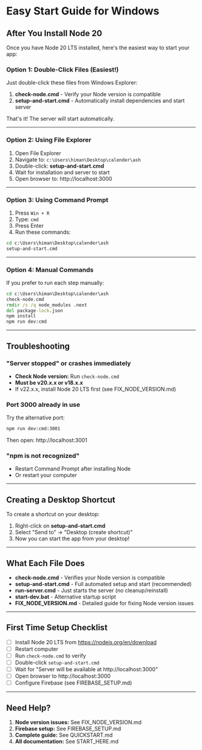 # Easy Start Guide for Windows

## After You Install Node 20

Once you have Node 20 LTS installed, here's the easiest way to start your app:

### Option 1: Double-Click Files (Easiest!)

Just double-click these files from Windows Explorer:

1. **check-node.cmd** - Verify your Node version is compatible
2. **setup-and-start.cmd** - Automatically install dependencies and start server

That's it! The server will start automatically.

---

### Option 2: Using File Explorer

1. Open File Explorer
2. Navigate to: `c:\Users\himan\Desktop\calender\ash`
3. Double-click: **setup-and-start.cmd**
4. Wait for installation and server to start
5. Open browser to: http://localhost:3000

---

### Option 3: Using Command Prompt

1. Press `Win + R`
2. Type: `cmd`
3. Press Enter
4. Run these commands:

```bat
cd c:\Users\himan\Desktop\calender\ash
setup-and-start.cmd
```

---

### Option 4: Manual Commands

If you prefer to run each step manually:

```bat
cd c:\Users\himan\Desktop\calender\ash
check-node.cmd
rmdir /s /q node_modules .next
del package-lock.json
npm install
npm run dev:cmd
```

---

## Troubleshooting

### "Server stopped" or crashes immediately
- **Check Node version:** Run `check-node.cmd`
- **Must be v20.x.x or v18.x.x**
- If v22.x.x, install Node 20 LTS first (see FIX_NODE_VERSION.md)

### Port 3000 already in use
Try the alternative port:
```bat
npm run dev:cmd:3001
```
Then open: http://localhost:3001

### "npm is not recognized"
- Restart Command Prompt after installing Node
- Or restart your computer

---

## Creating a Desktop Shortcut

To create a shortcut on your desktop:

1. Right-click on **setup-and-start.cmd**
2. Select "Send to" → "Desktop (create shortcut)"
3. Now you can start the app from your desktop!

---

## What Each File Does

- **check-node.cmd** - Verifies your Node version is compatible
- **setup-and-start.cmd** - Full automated setup and start (recommended)
- **run-server.cmd** - Just starts the server (no cleanup/reinstall)
- **start-dev.bat** - Alternative startup script
- **FIX_NODE_VERSION.md** - Detailed guide for fixing Node version issues

---

## First Time Setup Checklist

- [ ] Install Node 20 LTS from https://nodejs.org/en/download
- [ ] Restart computer
- [ ] Run `check-node.cmd` to verify
- [ ] Double-click `setup-and-start.cmd`
- [ ] Wait for "Server will be available at http://localhost:3000"
- [ ] Open browser to http://localhost:3000
- [ ] Configure Firebase (see FIREBASE_SETUP.md)

---

## Need Help?

1. **Node version issues:** See FIX_NODE_VERSION.md
2. **Firebase setup:** See FIREBASE_SETUP.md
3. **Complete guide:** See QUICKSTART.md
4. **All documentation:** See START_HERE.md
